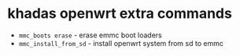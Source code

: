 # khadas openwrt extra commands

+ `mmc_boots erase` - erase emmc boot loaders
+ `mmc_install_from_sd` - install openwrt system from sd to emmc


